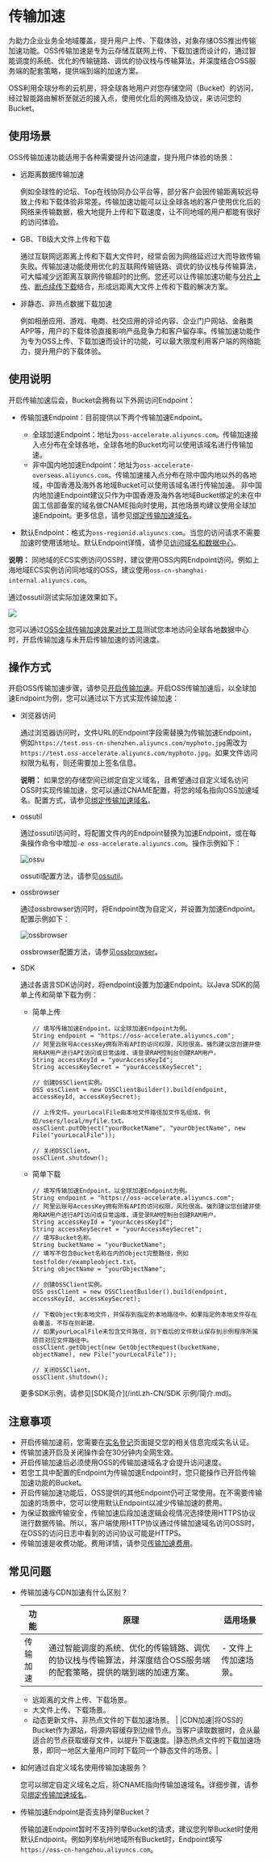 # 传输加速

为助力企业业务全地域覆盖，提升用户上传、下载体验，对象存储OSS推出传输加速功能。OSS传输加速是专为云存储互联网上传、下载加速而设计的，通过智能调度的系统、优化的传输链路、调优的协议栈与传输算法，并深度结合OSS服务端的配套策略，提供端到端的加速方案。

OSS利用全球分布的云机房，将全球各地用户对您存储空间（Bucket）的访问，经过智能路由解析至就近的接入点，使用优化后的网络及协议，来访问您的Bucket。

## 使用场景

OSS传输加速功能适用于各种需要提升访问速度，提升用户体验的场景：

-   远距离数据传输加速

    例如全球性的论坛、Top在线协同办公平台等，部分客户会因传输距离较远导致上传和下载体验非常差。传输加速功能可以让全球各地的客户使用优化后的网络来传输数据，极大地提升上传和下载速度，让不同地域的用户都能有很好的访问体验。

-   GB、TB级大文件上传和下载

    通过互联网远距离上传和下载大文件时，经常会因为网络延迟过大而导致传输失败。传输加速功能使用优化的互联网传输链路、调优的协议栈与传输算法，可大幅减少远距离互联网传输超时的比例。您还可以让传输加速功能与[分片上传](/intl.zh-CN/开发指南/对象/文件（Object）/上传文件（Object）/分片上传和断点续传.md)、[断点续传下载](/intl.zh-CN/开发指南/对象/文件（Object）/下载文件/断点续传下载.md)结合，形成远距离大文件上传和下载的解决方案。

-   非静态、非热点数据下载加速

    例如相册应用、游戏、电商、社交应用的评论内容、企业门户网站、金融类APP等，用户的下载体验直接影响产品竞争力和客户留存率。传输加速功能作为专为OSS上传、下载加速而设计的功能，可以最大限度利用客户端的网络能力，提升用户的下载体验。


## 使用说明

开启传输加速后会，Bucket会拥有以下外网访问Endpoint：

-   传输加速Endpoint：目前提供以下两个传输加速Endpoint。

    -   全球加速Endpoint：地址为`oss-accelerate.aliyuncs.com`。传输加速接入点分布在全球各地，全球各地的Bucket均可以使用该域名进行传输加速。
    -   非中国内地加速Endpoint：地址为`oss-accelerate-overseas.aliyuncs.com`。传输加速接入点分布在除中国内地以外的各地域，中国香港及海外各地域Bucket可以使用该域名进行传输加速。
    非中国内地加速Endpoint建议只作为中国香港及海外各地域Bucket绑定的未在中国工信部备案的域名做CNAME指向时使用，其他场景均建议使用全球加速Endpoint。更多信息，请参见[绑定传输加速域名](/intl.zh-CN/控制台用户指南/存储空间管理/管理域名/绑定传输加速域名.md)。

-   默认Endpoint：格式为`oss-regionid.aliyuncs.com`。当您的访问请求不需要加速时使用该地址。默认Endpoint详情，请参见[访问域名和数据中心](/intl.zh-CN/开发指南/访问域名（Endpoint）/访问域名和数据中心.md)。

**说明：** 同地域的ECS实例访问OSS时，建议使用OSS内网Endpoint访问。例如上海地域ECS实例访问同地域的OSS，建议使用`oss-cn-shanghai-internal.aliyuncs.com`。

通过ossutil测试实际加速效果如下。

![](https://static-aliyun-doc.oss-accelerate.aliyuncs.com/assets/img/zh-CN/2347559951/p57059.png)

您可以通过[OSS全球传输加速效果对比工具](https://oss-accelerate-test.oss-accelerate.aliyuncs.com/acc/oss-transfer-acc.html)测试您本地访问全球各地数据中心时，开启传输加速与未开启传输加速的访问速度。

## 操作方式

开启OSS传输加速步骤，请参见[开启传输加速](/intl.zh-CN/控制台用户指南/存储空间管理/管理域名/开启传输加速.md)。开启OSS传输加速后，以全球加速Endpoint为例，您可以通过以下方式实现传输加速：

-   浏览器访问

    通过浏览器访问时，文件URL的Endpoint字段需替换为传输加速Endpoint，例如`https://test.oss-cn-shenzhen.aliyuncs.com/myphoto.jpg`需改为`https://test.oss-accelerate.aliyuncs.com/myphoto.jpg`。如果文件访问权限为私有，则还需要加上签名信息。

    **说明：** 如果您的存储空间已绑定自定义域名，且希望通过自定义域名访问OSS时实现传输加速，您可以通过CNAME配置，将您的域名指向OSS加速域名。配置方式，请参见[绑定传输加速域名](/intl.zh-CN/控制台用户指南/存储空间管理/管理域名/绑定传输加速域名.md)。

-   ossutil

    通过ossutil访问时，将配置文件内的Endpoint替换为加速Endpoint，或在每条操作命令中增加`-e oss-accelerate.aliyuncs.com`。操作示例如下：

    ![ossu](https://static-aliyun-doc.oss-accelerate.aliyuncs.com/assets/img/zh-CN/4714679061/p208891.png)

    ossutil配置方法，请参见[ossutil](/intl.zh-CN/常用工具/命令行工具ossutil/常用命令/config.md)。

-   ossbrowser

    通过ossbrowser访问时，将Endpoint改为自定义，并设置为加速Endpoint。配置示例如下：

    ![ossbrowser](https://static-aliyun-doc.oss-accelerate.aliyuncs.com/assets/img/zh-CN/5714679061/p208892.png)

    ossbrowser配置方法，请参见[ossbrowser](/intl.zh-CN/常用工具/图形化管理工具ossbrowser/快速开始.md)。

-   SDK

    通过各语言SDK访问时，将endpoint设置为加速Endpoint。以Java SDK的简单上传和简单下载为例：

    -   简单上传

        ```
        // 填写传输加速Endpoint。以全球加速Endpoint为例。
        String endpoint = "https://oss-accelerate.aliyuncs.com";
        // 阿里云账号AccessKey拥有所有API的访问权限，风险很高。强烈建议您创建并使用RAM用户进行API访问或日常运维，请登录RAM控制台创建RAM用户。
        String accessKeyId = "yourAccessKeyId";
        String accessKeySecret = "yourAccessKeySecret";
        
        // 创建OSSClient实例。
        OSS ossClient = new OSSClientBuilder().build(endpoint, accessKeyId, accessKeySecret);
        
        // 上传文件。yourLocalFile由本地文件路径加文件名组成，例如/users/local/myfile.txt。
        ossClient.putObject("yourBucketName", "yourObjectName", new File("yourLocalFile"));
        
        // 关闭OSSClient。
        ossClient.shutdown();
        ```

    -   简单下载

        ```
        // 填写传输加速Endpoint。以全球加速Endpoint为例。
        String endpoint = "https://oss-accelerate.aliyuncs.com";
        // 阿里云账号AccessKey拥有所有API的访问权限，风险很高。强烈建议您创建并使用RAM用户进行API访问或日常运维，请登录RAM控制台创建RAM用户。
        String accessKeyId = "yourAccessKeyId";
        String accessKeySecret = "yourAccessKeySecret";
        // 填写Bucket名称。
        String bucketName = "yourBucketName";
        // 填写不包含Bucket名称在内的Object完整路径，例如testfolder/exampleobject.txt。
        String objectName = "yourObjectName";
        
        // 创建OSSClient实例。
        OSS ossClient = new OSSClientBuilder().build(endpoint, accessKeyId, accessKeySecret);
        
        // 下载Object到本地文件，并保存到指定的本地路径中。如果指定的本地文件存在会覆盖，不存在则新建。
        // 如果yourLocalFile未包含文件路径，则下载后的文件默认保存到示例程序所属项目对应文件路径中。
        ossClient.getObject(new GetObjectRequest(bucketName, objectName), new File("yourLocalFile"));
        
        // 关闭OSSClient。
        ossClient.shutdown();
        ```

    更多SDK示例，请参见[SDK简介](/intl.zh-CN/SDK 示例/简介.md)。


## 注意事项

-   开启传输加速前，您需要在[实名登记](https://account-intl.console.aliyun.com/#/intlAuth)页面提交您的相关信息完成实名认证。
-   传输加速开启及关闭操作会在30分钟内全网生效。
-   开启传输加速后必须使用OSS的传输加速域名才会提升访问速度。
-   若您工具中配置的Endpoint为传输加速Endpoint时，您只能操作已开启传输加速功能的Bucket。
-   开启传输加速功能后，OSS提供的其他Endpoint仍可正常使用。在不需要传输加速的场景中，您可以使用默认Endpoint以减少传输加速的费用。
-   为保证数据传输安全，传输加速后段加速逻辑会视情况选择使用HTTPS协议进行数据传输。所以，客户端使用HTTP协议通过传输加速域名访问OSS时，在OSS的访问日志中看到的访问协议可能是HTTPS。
-   传输加速是收费功能。费用详情，请参见[传输加速费用](/intl.zh-CN/计量计费/计量项和计费项/传输加速费用.md)。

## 常见问题

-   传输加速与CDN加速有什么区别？

    |功能|原理|适用场景|
    |--|--|----|
    |传输加速|通过智能调度的系统、优化的传输链路、调优的协议栈与传输算法，并深度结合OSS服务端的配套策略，提供的端到端的加速方案。|    -   文件上传加速场景。
    -   远距离的文件上传、下载场景。
    -   大文件上传、下载场景。
    -   动态更新文件、非热点文件的下载加速场景。 |
    |CDN加速|将OSS的Bucket作为源站，将源内容缓存到边缘节点。当客户读取数据时，会从最适合的节点获取缓存文件，以提升下载速度。|静态热点文件的下载加速场景，即同一地区大量用户同时下载同一个静态文件的场景。|

-   如何通过自定义域名使用传输加速服务？

    您可以绑定自定义域名之后，将CNAME指向传输加速域名。详细步骤，请参见[绑定传输加速域名](/intl.zh-CN/控制台用户指南/存储空间管理/管理域名/绑定传输加速域名.md)。

-   传输加速Endpoint是否支持列举Bucket？

    传输加速Endpoint暂时不支持列举Bucket的请求，建议您列举Bucket时使用默认Endpoint。例如列举杭州地域所有Bucket时，Endpoint填写`https://oss-cn-hangzhou.aliyuncs.com`。


